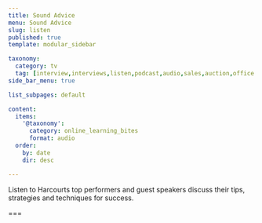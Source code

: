 ```yaml
---
title: Sound Advice
menu: Sound Advice
slug: listen
published: true
template: modular_sidebar

taxonomy:
  category: tv
  tag: [interview,interviews,listen,podcast,audio,sales,auction,office administrations,sales consultants,property managers,property managers,business owners,managers]
side_bar_menu: true

list_subpages: default

content:
  items:
    '@taxonomy':
      category: online_learning_bites
      format: audio
  order:
    by: date
    dir: desc

---
```


Listen to Harcourts top performers and guest speakers discuss their tips, strategies and techniques for success.

===

